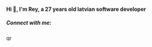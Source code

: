 <h4 align="left">Hi 👋, I'm Rey, a 27 years old latvian software developer</h4>


<h5 align="left">Connect with me:</h5>
<p align="left">
<a href="https://linkedin.com/in/greengeko" target="blank"><img align="center" src="https://raw.githubusercontent.com/rahuldkjain/github-profile-readme-generator/master/src/images/icons/Social/linked-in-alt.svg" alt="greengeko" height="15" width="20" /></a>
</p>
